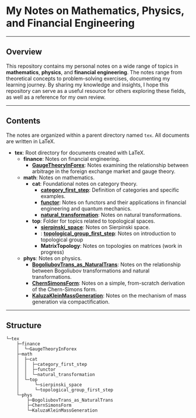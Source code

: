 # My Notes on Mathematics, Physics, and Financial Engineering

---

## Overview

This repository contains my personal notes on a wide range of topics in **mathematics**, **physics**, and **financial engineering**. The notes range from theoretical concepts to problem-solving exercises, documenting my learning journey. By sharing my knowledge and insights, I hope this repository can serve as a useful resource for others exploring these fields, as well as a reference for my own review.

---

## Contents

The notes are organized within a parent directory named `tex`. All documents are written in LaTeX.

- **tex**: Root directory for documents created with LaTeX.
    - **finance**: Notes on financial engineering.
        - **[GaugeTheoryInForex](https://github.com/masaru113/mastex/blob/main/tex/finance/GaugeTheoryInForex/main.pdf)**: Notes examining the relationship between arbitrage in the foreign exchange market and gauge theory.
    - **math**: Notes on mathematics.
        - **cat**: Foundational notes on category theory.
            - **[category\_first\_step](https://github.com/masaru113/mastex/blob/main/tex/math/cat/category_first_step/main.pdf)**: Definition of categories and specific examples.
            - **[functor](https://github.com/masaru113/mastex/blob/main/tex/math/cat/functor/main.pdf)**: Notes on functors and their applications in financial engineering and quantum mechanics.
            - **[natural\_transformation](https://github.com/masaru113/mastex/blob/main/tex/math/cat/natural_transformation/main.pdf)**: Notes on natural transformations.
        - **top**: Folder for topics related to topological spaces.
            - **[sierpinski\_space](https://github.com/masaru113/mastex/blob/main/tex/math/top/sierpinski_space/main.pdf)**: Notes on Sierpinski space.
            - : **[topological\_group\_first\_step](https://github.com/masaru113/mastex/blob/main/tex/math/top/topological_group_first_step/main.pdf)**: Notes on introduction to topological group
            - **MatrixTopology**: Notes on topologies on matrices (work in progress)
    - **phys**: Notes on physics.
        - **[BogoliubovTrans\_as\_NaturalTrans](https://github.com/masaru113/mastex/blob/main/tex/phys/BogoliubovTrans_as_NaturalTrans/main.pdf)**: Notes on the relationship between Bogoliubov transformations and natural transformations.
        - **[ChernSimonsForm](https://github.com/masaru113/mastex/blob/main/tex/phys/ChernSimonsForm/main.pdf)**: Notes on a simple, from-scratch derivation of the Chern-Simons form.
        - **[KaluzaKleinMassGeneration](https://github.com/masaru113/mastex/blob/main/tex/phys/KaluzaKleinMassGeneration/main.pdf)**: Notes on the mechanism of mass generation via compactification.

---

## Structure
```
└─tex
    ├─finance
    │  └─GaugeTheoryInForex
    ├─math
    │  ├─cat
    │  │  ├─category_first_step
    │  │  ├─functor
    │  │  └─natural_transformation
    │  └─top
    │      └─sierpinski_space
    │      └─topological_group_first_step
    └─phys
        ├─BogoliubovTrans_as_NaturalTrans
        ├─ChernSimonsForm
        └─KaluzaKleinMassGeneration
```